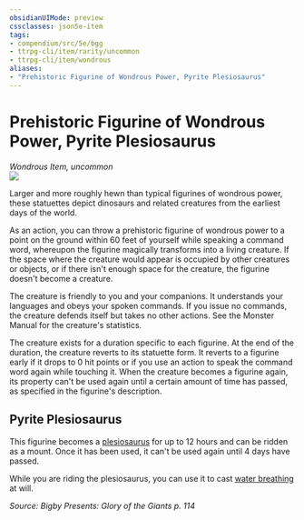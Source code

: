 ```yaml
---
obsidianUIMode: preview
cssclasses: json5e-item
tags:
- compendium/src/5e/bgg
- ttrpg-cli/item/rarity/uncommon
- ttrpg-cli/item/wondrous
aliases: 
- "Prehistoric Figurine of Wondrous Power, Pyrite Plesiosaurus"
---
```

# Prehistoric Figurine of Wondrous Power, Pyrite Plesiosaurus
*Wondrous Item, uncommon*  
![](/3-Mechanics/CLI/items/img/prehistoric-figurines-of-wondrous-power.webp#right)  


Larger and more roughly hewn than typical figurines of wondrous power, these statuettes depict dinosaurs and related creatures from the earliest days of the world.

As an action, you can throw a prehistoric figurine of wondrous power to a point on the ground within 60 feet of yourself while speaking a command word, whereupon the figurine magically transforms into a living creature. If the space where the creature would appear is occupied by other creatures or objects, or if there isn't enough space for the creature, the figurine doesn't become a creature.

The creature is friendly to you and your companions. It understands your languages and obeys your spoken commands. If you issue no commands, the creature defends itself but takes no other actions. See the Monster Manual for the creature's statistics.

The creature exists for a duration specific to each figurine. At the end of the duration, the creature reverts to its statuette form. It reverts to a figurine early if it drops to 0 hit points or if you use an action to speak the command word again while touching it. When the creature becomes a figurine again, its property can't be used again until a certain amount of time has passed, as specified in the figurine's description.

## Pyrite Plesiosaurus

This figurine becomes a [plesiosaurus](/3-Mechanics/CLI/bestiary/beast/plesiosaurus.md) for up to 12 hours and can be ridden as a mount. Once it has been used, it can't be used again until 4 days have passed.

While you are riding the plesiosaurus, you can use it to cast [water breathing](/3-Mechanics/CLI/spells/water-breathing.md) at will.

*Source: Bigby Presents: Glory of the Giants p. 114*